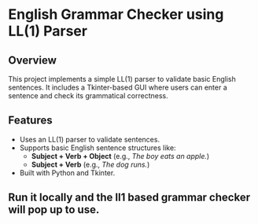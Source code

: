 # English Grammar Checker using LL(1) Parser

## Overview
This project implements a simple LL(1) parser to validate basic English sentences. It includes a Tkinter-based GUI where users can enter a sentence and check its grammatical correctness.

## Features
- Uses an LL(1) parser to validate sentences.
- Supports basic English sentence structures like:
  - **Subject + Verb + Object** (e.g., *The boy eats an apple.*)
  - **Subject + Verb** (e.g., *The dog runs.*)
- Built with Python and Tkinter.

## Run it locally and the ll1 based grammar checker will pop up to use.
